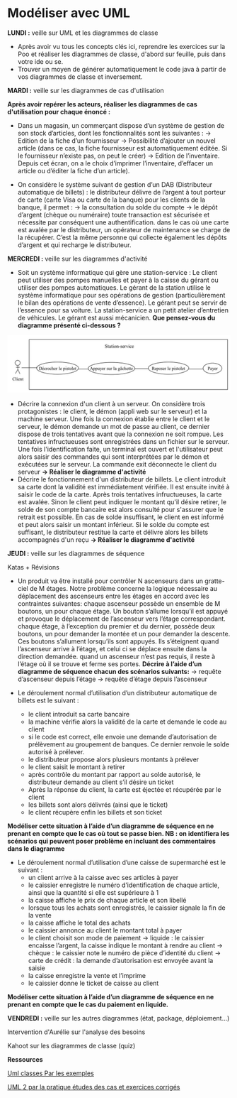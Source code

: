 
Modéliser avec UML
===

**LUNDI :**
veille sur UML et les diagrammes de classe

- Après avoir vu tous les concepts clés ici, reprendre les exercices sur la Poo et réaliser les diagrammes de classe, d'abord sur feuille, puis dans votre ide ou se.
- Trouver un moyen de générer automatiquement le code java à partir de vos diagrammes de classe et inversement.

**MARDI :**
veille sur les diagrammes de cas d'utilisation

 **Après avoir repérer les acteurs, réaliser les diagrammes de cas d'utilisation pour chaque énoncé :**
- Dans un magasin, un commerçant dispose d’un système de gestion de son stock d’articles, dont les fonctionnalités sont les suivantes :
-> Edition de la fiche d’un fournisseur
-> Possibilité d’ajouter un nouvel article (dans ce cas, la fiche fournisseur est automatiquement éditée. Si le fournisseur n’existe pas, on peut le créer)
-> Edition de l’inventaire. Depuis cet écran, on a le choix d’imprimer l’inventaire, d’effacer un article ou d’éditer la fiche d’un article).

- On considère le système suivant de gestion d’un DAB (Distributeur automatique de billets) :
le distributeur délivre de l’argent à tout porteur de carte (carte Visa ou carte de la banque)
pour les clients de la banque, il permet :
-> la consultation du solde du compte
-> le dépôt d’argent (chèque ou numéraire)
toute transaction est sécurisée et nécessite par conséquent une authentification.
dans le cas où une carte est avalée par le distributeur, un opérateur de maintenance se charge de la récupérer. C’est la même personne qui collecte également les dépôts d’argent et qui recharge le distributeur.

**MERCREDI :**
veille sur les diagrammes d'activité

- Soit un système informatique qui gère une station-service :
    Le client peut utiliser des pompes manuelles et payer à la caisse du gérant ou utiliser des pompes automatiques.
    Le gérant de la station utilise le système informatique pour ses opérations de gestion (particulièrement le bilan des opérations de vente d’essence).
    Le gérant peut se servir de l’essence pour sa voiture.
    La station-service a un petit atelier d’entretien de véhicules. Le gérant est aussi mécanicien.
    **Que pensez-vous du diagramme présenté ci-dessous ?**

 ![center](image1.jpg)
 
- Décrire la connexion d'un client à un serveur. On considère trois protagonistes : le client, le démon (appli web sur le serveur) et la machine serveur. Une fois la connexion établie entre le client et le serveur, le démon demande un mot de passe au client, ce dernier dispose de trois tentatives avant que la connexion ne soit rompue. Les tentatives infructueuses sont enregistrées dans un fichier sur le serveur. Une fois l'identification faite, un terminal est ouvert et l'utilisateur peut alors saisir des commandes qui sont interprétées par le démon et exécutées sur le serveur. La commande exit déconnecte le client du serveur **-> Réaliser le diagramme d'activité**
- Décrire le fonctionnement d'un distributeur de billets. Le client introduit sa carte dont la validité est immédiatement vérifiée. Il est ensuite invité à saisir le code de la carte. Après trois tentatives infructueuses, la carte est avalée. Sinon le client peut indiquer le montant qu'il désire retirer, le solde de son compte bancaire est alors consulté pour s'assurer que le retrait est possible. En cas de solde insuffisant, le client en est informé et peut alors saisir un montant inférieur. Si le solde du compte est suffisant, le distributeur restitue la carte et délivre alors les billets accompagnés d'un reçu **-> Réaliser le diagramme d'activité**

**JEUDI :**
veille sur les diagrammes de séquence

Katas + Révisions 
- Un produit va être installé pour contrôler N ascenseurs dans un gratte-ciel de M étages. Notre problème concerne la logique nécessaire au déplacement des ascenseurs entre les étages en accord avec les contraintes suivantes:
chaque ascenseur possède un ensemble de M boutons, un pour chaque étage. Un bouton s’allume lorsqu’il est appuyé et provoque le déplacement de l’ascenseur vers l’étage correspondant.
chaque étage, à l’exception du premier et du dernier, possède deux boutons, un pour demander la montée et un pour demander  la descente. Ces boutons s’allument lorsqu’ils sont appuyés. Ils s’éteignent quand l’ascenseur arrive à l’étage, et celui ci se déplace ensuite dans la direction demandée.
quand un ascenseur n’est pas requis, il reste à l’étage où il se trouve et ferme ses portes.
**Décrire à l’aide d’un diagramme de séquence chacun des scénarios suivants:**
    -> requête d’ascenseur depuis l’étage
    -> requête d’étage depuis l’ascenseur

- Le déroulement normal d’utilisation d’un distributeur automatique de billets est le suivant :
    * le client introduit sa carte bancaire
    * la machine vérifie alors la validité de la carte et demande le code au client
    * si le code est correct, elle envoie une demande d’autorisation de prélèvement au groupement de banques. Ce dernier renvoie le solde autorisé à prélever.
    * le distributeur propose alors plusieurs montants à prélever
    * le client saisit le montant à retirer
    * après contrôle du montant par rapport au solde autorisé, le distributeur demande au client s’il désire un ticket
    * Après la réponse du client, la carte est éjectée et récupérée par le client
    * les billets sont alors délivrés (ainsi que le ticket)
    * le client récupère enfin les billets et son ticket
    
**Modéliser cette situation à l’aide d’un diagramme de séquence en ne prenant en compte que le cas où tout se passe bien. NB : on identifiera les scénarios qui peuvent poser problème en incluant des commentaires dans le diagramme**

- Le déroulement normal d’utilisation d’une caisse de supermarché est le suivant :
    * un client arrive à la caisse avec ses articles à payer
    * le caissier enregistre le numéro d’identification de chaque article, ainsi que la quantité si elle est supérieure à 1
    * la caisse affiche le prix de chaque article et son libellé
    * lorsque tous les achats sont enregistrés, le caissier signale la fin de la vente
    * la caisse affiche le total des achats
    * le caissier annonce au client le montant total à payer
    * le client choisit son mode de paiement
      -> liquide : le caissier encaisse l’argent, la caisse indique le montant à rendre au client
      -> chèque : le caissier note le numéro de pièce d’identité du client
      -> carte de crédit : la demande d’autorisation est envoyée avant la saisie
    * la caisse enregistre la vente et l’imprime
    * le caissier donne le ticket de caisse au client
    
**Modéliser cette situation à l’aide d’un diagramme de séquence en ne prenant en compte que le cas du paiement en liquide.**

**VENDREDI :**
veille sur les autres diagrammes (état, package, déploiement...)

Intervention d'Aurélie sur l'analyse des besoins

Kahoot sur les diagrammes de classe (quiz)

**Ressources**

[Uml classes Par les exemples](https://fr.slideshare.net/MireilleBF/uml-classes-par-les-exemples)

[UML 2 par la pratique études des cas et exercices corrigés](https://fr.slideshare.net/GMA87/uml-2-par-la-pratique-tudes-des-cas-et-exercices-corrigs)
